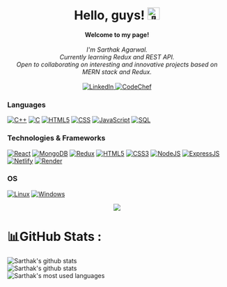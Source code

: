<h1 align="center">Hello, guys! <img src="https://github-production-user-asset-6210df.s3.amazonaws.com/24524555/238178097-766d336d-b87d-44ba-807c-c51de2bc6b4d.gif" width="28px" alt="👋"></h1>

<p align="center">
    <b>Welcome to my page!</b><br><br>
    <i>
        I'm Sarthak Agarwal.<br>
        Currently learning Redux and REST API.<br>
        Open to collaborating on interesting and innovative projects based on MERN stack and Redux.<br>
    </i><br>
    <a href="https://www.linkedin.com/in/sarthak-agarwal-ab6308245/">
        <img src="https://img.shields.io/badge/LinkedIn-blue?style=flat-square&logo=linkedin" alt="LinkedIn">
    </a>
    <a href="https://www.codechef.com/users/sarthak_882">
        <img src="https://img.shields.io/badge/CodeChef-brown?style=flat-square&logo=CodeChef" alt="CodeChef">
    </a>
</p>

### Languages

[![C++](https://img.shields.io/badge/c++-black?style=for-the-badge&logo=cplusplus&logoColor=purple)](https://github.com/sarthakagarwal882)
[![C](https://img.shields.io/badge/c-black?style=for-the-badge&logo=c)](https://github.com/sarthakagarwal882)
[![HTML5](https://img.shields.io/badge/html-black?style=for-the-badge&logo=html5)](https://github.com/sarthakagarwal882)
[![CSS](https://img.shields.io/badge/CSS-black?style=for-the-badge&logo=css3&logoColor=blue)](https://github.com/sarthakagarwal882)
[![JavaScript](https://img.shields.io/badge/javascript-black?style=for-the-badge&logo=javascript)](https://github.com/sarthakagarwal882)
[![SQL](https://img.shields.io/badge/sql-black?style=for-the-badge&logo=mysql)](https://github.com/sarthakagarwal882)

### Technologies & Frameworks
[![React](https://img.shields.io/badge/react-black?style=for-the-badge&logo=react&logoColor=blue)](https://github.com/sarthakagarwal882)
[![MongoDB](https://img.shields.io/badge/mongoDB-black?style=for-the-badge&logo=MongoDB)](https://github.com/sarthakagarwal882)
[![Redux](https://img.shields.io/badge/redux-black?style=for-the-badge&logo=redux)](https://github.com/sarthakagarwal882)
[![HTML5](https://img.shields.io/badge/html5-black?style=for-the-badge&logo=html5)](https://github.com/sarthakagarwal882)
[![CSS3](https://img.shields.io/badge/css3-black?style=for-the-badge&logo=css3&logoColor=blue)](https://github.com/sarthakagarwal882)
[![NodeJS](https://img.shields.io/badge/NodeJS-black?style=for-the-badge&logo=nodedotjs)](https://github.com/sarthakagarwal882)
[![ExpressJS](https://img.shields.io/badge/expressJS-black?style=for-the-badge&logo=express)](https://github.com/sarthakagarwal882)
[![Netlify](https://img.shields.io/badge/netlify-black?style=for-the-badge&logo=netlify)](https://github.com/sarthakagarwal882)
[![Render](https://img.shields.io/badge/render-black?style=for-the-badge&logo=render)](https://github.com/sarthakagarwal882)

### OS
[![Linux](https://img.shields.io/badge/linux-black?style=for-the-badge&logo=Linux)](https://github.com/sarthakagarwal882)
[![Windows](https://img.shields.io/badge/Windows-black?style=for-the-badge&logo=Windows)](https://github.com/sarthakagarwal882)


<p align="center">
  <a href="https://github.com/sarthakagarwal882">
    <img src="https://komarev.com/ghpvc/?username=agarwalsarthak882&color=blue&style=flat)" />
  </a>
</p>

# 📊GitHub Stats :
![Sarthak's github stats](https://github-readme-stats-ten-gilt.vercel.app/api?username=sarthakagarwal882&theme=calm&hide_border=false&include_all_commits=true&count_private=true)<br/>
![Sarthak's github stats](https://github-readme-streak-stats.herokuapp.com/?user=sarthakagarwal882&theme=calm&hide_border=false)<br/>
![Sarthak's most used languages](https://github-readme-stats-ten-gilt.vercel.app/api/top-langs/?username=sarthakagarwal882&theme=calm&hide_border=false&include_all_commits=true&count_private=true&layout=compact)
